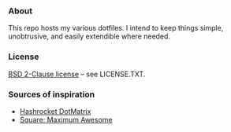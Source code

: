 ### About

This repo hosts my various dotfiles. I intend to keep things simple, unobtrusive, and easily extendible where needed.

### License
[BSD 2-Clause license](http://opensource.org/licenses/BSD-2-Clause) – see LICENSE.TXT.

### Sources of inspiration

* [Hashrocket DotMatrix](https://github.com/hashrocket/dotmatrix)
* [Square: Maximum Awesome](https://github.com/square/maximum-awesome/)

